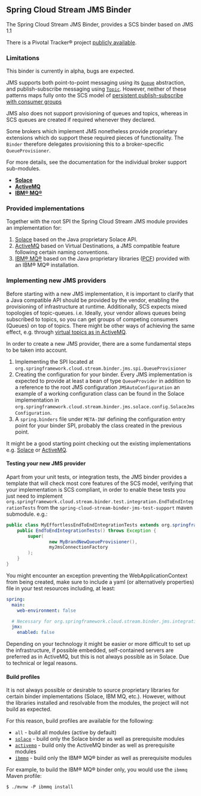 Spring Cloud Stream JMS Binder
------------------------------

The Spring Cloud Stream JMS Binder, provides a SCS binder based on JMS 1.1

There is a Pivotal Tracker® project [publicly available](https://www.pivotaltracker.com/projects/1658999).

### Limitations

This binder is currently in alpha, bugs are expected.

JMS supports both point-to-point messaging using its [`Queue`](https://docs.oracle.com/javaee/6/api/javax/jms/Queue.html) abstraction, and
publish-subscribe messaging using [`Topic`](https://docs.oracle.com/javaee/6/api/javax/jms/Topic.html). However, neither of these patterns
maps fully onto the SCS model of [persistent publish-subscribe with consumer groups](http://docs.spring.io/spring-cloud-stream/docs/current/reference/htmlsingle/#_persistent_publish_subscribe_support)

JMS also does not support provisioning of queues and topics, whereas in SCS queues are created if required whenever they declared.

Some brokers which implement JMS nonetheless provide proprietary extensions which do support these required pieces of functionality.
The `Binder` therefore delegates provisioning this to a broker-specific `QueueProvisioner`.

For more details, see the documentation for the individual broker support sub-modules.

- [**Solace**](spring-cloud-stream-binder-jms-solace)
- [**ActiveMQ**](spring-cloud-stream-binder-jms-activemq)
- [**IBM&reg; MQ&reg;**](spring-cloud-stream-binder-jms-ibmmq)

### Provided implementations

Together with the root SPI the Spring Cloud Stream JMS module provides an implementation
for:

1. [Solace](http://www.solacesystems.com/products/jms-messaging) based on the Java proprietary Solace API.
2. [ActiveMQ](http://activemq.apache.org/) based on Virtual Destinations, a JMS compatible feature following certain naming conventions.
3. [IBM&reg; MQ&reg;](http://www-03.ibm.com/software/products/en/ibm-mq) based on the Java proprietary libraries ([PCF](http://www.ibm.com/support/knowledgecenter/SSFKSJ_8.0.0/com.ibm.mq.dev.doc/q030980_.htm)) provided with an IBM&reg; MQ&reg; installation.

### Implementing new JMS providers

Before starting with a new JMS implementation, it is important to clarify that a Java compatible API
should be provided by the vendor, enabling the provisioning of infrastructure at runtime. Additionally,
SCS expects mixed topologies of topic-queues. i.e. Ideally, your vendor allows queues being subscribed
to topics, so you can get groups of competing consumers (Queues) on top of topics.
There might be other ways of achieving the same effect, e.g. through [virtual topics as in ActiveMQ](http://activemq.apache.org/virtual-destinations.html).

In order to create a new JMS provider, there are a some fundamental steps to be taken into account.

1. Implementing the SPI located at `org.springframework.cloud.stream.binder.jms.spi.QueueProvisioner`
1. Creating the configuration for your binder.
Every JMS implementation is expected to provide at least a bean of type `QueueProvider` in addition
to a reference to the root JMS configuration `JMSAutoConfiguration` an example of a working configuration
class can be found in the Solace implementation in `org.springframework.cloud.stream.binder.jms.solace.config.SolaceJmsConfiguration`.
1. A `spring.binders` file under `META-INF` defining the configuration entry point for your binder SPI, probably
the class created in the previous point.

It might be a good starting point checking out the existing implementations
e.g. [Solace](spring-cloud-stream-binder-jms-solace) or [ActiveMQ](spring-cloud-stream-binder-jms-activemq).

#### Testing your new JMS provider

Apart from your unit tests, or integration tests, the JMS binder provides a template that will check most core features
of the SCS model, verifying that your implementation is SCS compliant, in order to enable these tests you just need
to implement `org.springframework.cloud.stream.binder.test.integration.EndToEndIntegrationTests` from the
`spring-cloud-stream-binder-jms-test-support` maven submodule. e.g.:

```java
public class MyEffortlessEndToEndIntegrationTests extends org.springframework.cloud.stream.binder.test.integration.EndToEndIntegrationTests {
    public EndToEndIntegrationTests() throws Exception {
        super(
                new MyBrandNewQueueProvisioner(),
                myJmsConnectionFactory
        );
    }
}
```

You might encounter an exception preventing the WebApplicationContext from being created, make sure to include
a yaml (or alternatively properties) file in your test resources including, at least:

```yml
spring:
  main:
    web-environment: false

  # Necessary for org.springframework.cloud.stream.binder.jms.integration testing multiple ApplicationContexts.
  jmx:
    enabled: false
```

Depending on your technology it might be easier or more difficult to set up the infrastructure,
if possible embedded, self-contained servers are preferred as in ActiveMQ, but this is not always possible
as in Solace. Due to technical or legal reasons.

#### Build profiles

It is not always possible or desirable to source proprietary libraries for certain binder implementations (Solace, IBM MQ, etc.).
However, without the libraries installed and resolvable from the modules, the project will not build as expected.

For this reason, build profiles are available for the following:

* `all` - build all modules (active by default)
* [`solace`](spring-cloud-stream-binder-jms-solace) - build only the Solace binder as well as prerequisite modules
* [`activemq`](spring-cloud-stream-binder-jms-activemq) - build only the ActiveMQ binder as well as prerequisite modules
* [`ibmmq`](spring-cloud-stream-binder-jms-ibmmq) - build only the IBM&reg; MQ&reg; binder as well as prerequisite modules

For example, to build the IBM&reg; MQ&reg; binder only, you would use the `ibmmq` Maven profile:

```console
$ ./mvnw -P ibmmq install
```
